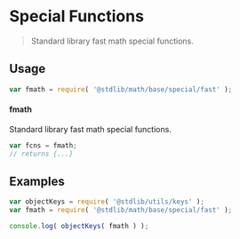 <!--

@license Apache-2.0

Copyright (c) 2018 The Stdlib Authors.

Licensed under the Apache License, Version 2.0 (the "License");
you may not use this file except in compliance with the License.
You may obtain a copy of the License at

   http://www.apache.org/licenses/LICENSE-2.0

Unless required by applicable law or agreed to in writing, software
distributed under the License is distributed on an "AS IS" BASIS,
WITHOUT WARRANTIES OR CONDITIONS OF ANY KIND, either express or implied.
See the License for the specific language governing permissions and
limitations under the License.

-->

# Special Functions

> Standard library fast math special functions.

<section class="usage">

## Usage

```javascript
var fmath = require( '@stdlib/math/base/special/fast' );
```

#### fmath

Standard library fast math special functions.

```javascript
var fcns = fmath;
// returns {...}
```

<!-- <toc pattern="*"> -->

<!-- </toc> -->

<!-- <toc pattern="*"> -->

<!-- </toc> -->

</section>

<!-- /.usage -->

<section class="examples">

## Examples

<!-- TODO: better examples -->

<!-- eslint no-undef: "error" -->

```javascript
var objectKeys = require( '@stdlib/utils/keys' );
var fmath = require( '@stdlib/math/base/special/fast' );

console.log( objectKeys( fmath ) );
```

</section>

<!-- /.examples -->

<section class="links">

<!-- <toc-links> -->

<!-- </toc-links> -->

</section>

<!-- /.links -->
